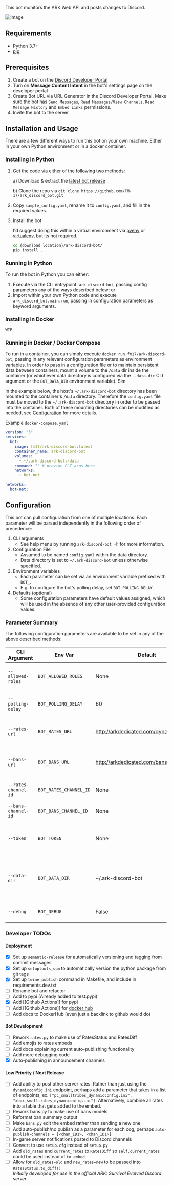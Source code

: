 This bot monitors the ARK Web API and posts changes to Discord.

![image](https://user-images.githubusercontent.com/82160306/143663008-ae44ae7a-4499-4abe-9568-89109f390128.png)

## Requirements
- Python 3.7+
- [pip](https://pip.pypa.io/en/latest/installation/)

## Prerequisites
1. Create a bot on the [Discord Developer Portal](https://discordapp.com/developers/)
2. Turn on **Message Content Intent** in the bot's settings page on the developer portal
3. Create Bot URL via URL Generator in the Discord Developer Portal. Make sure the bot has `Send Messages`, `Read Messages/View Channels`, `Read Message History` and `Embed Links` permissions.
4. Invite the bot to the server

## Installation and Usage
There are a few different ways to run this bot on your own machine. Either in your own Python environment or in a docker container.

### Installing in Python
1. Get the code via either of the following two methods:

    a) Download & extract the [latest bot release](https://github.com/FM-17/ark_discord_bot/releases/latest)

    b) Clone the repo via `git clone https://github.com/FM-17/ark_discord_bot.git` 

2. Copy `sample_config.yaml`, rename it to `config.yaml`, and fill in the required values.
3. Install the bot
    
    I'd suggest doing this within a virtual environment via [pyenv](https://github.com/pyenv/pyenv) or [virtualenv](https://pypi.org/project/virtualenv/), but its not required.
    ```bash
    cd {download location}/ark-discord-bot/
    pip install .
    ```

### Running in Python
To run the bot in Python you can either:
1. Execute via the CLI entrypoint: `ark-discord-bot`, passing config parameters any of the ways described below; or
2. Import within your own Python code and execute `ark_discord_bot.main.run`, passing in configuration parameters as keyword arguments.

### Installing in Docker
`WIP`
  
### Running in Docker / Docker Compose
To run in a container, you can simply execute `docker run fm17/ark-discord-bot`, passing in any relevant configuration parameters as environment variables. In order to pass in a configuration file or to maintain persistent data between containers, mount a volume to the `/data` dir inside the container (or whichever data directory is configured via the `--data-dir` CLI argument or the `BOT_DATA_DIR` environment variable). Sim

In the example below, the host's `~/.ark-discord-bot` directory has been mounted to the container's `/data` directory. Therefore the `config.yaml` file must be moved to the `~/.ark-discord-bot` directory in order to be passed into the container. Both of these mounting directories can be modified as needed, see [Configuration](#configuration) for more details.

Example `docker-compose.yaml`
```yaml
version: "3"
services:
  bot:
    image: fm17/ark-discord-bot:latest
    container_name: ark-discord-bot
    volumes:
      - ~/.ark-discord-bot:/data
    command: "" # provide CLI args here
    networks:
      - bot-net

networks:
  bot-net:
```

## Configuration
This bot can pull configuration from one of multiple locations. Each parameter will be parsed independently in the following order of precedence:
1. CLI arguments
    - See help menu by running `ark-discord-bot -h` for more information.
2. Configuration File
    - Assumed to be named `config.yaml` within the data directory.
    - Data directory is set to `~/.ark-discord-bot` unless otherwise specified.
3. Environment variables
    - Each parameter can be set via an environment variable prefixed with `BOT_`.
    - E.g. to configure the bot's polling delay, set `BOT_POLLING_DELAY`.
4. Defaults (optional)
    - Some configuration parameters have default values assigned, which will be used
    in the absence of any other user-provided configuration values. 


### Parameter Summary
The following configuration parameters are available to be set in any of the above described methods:

| CLI Argument           | Env Var                  | Default                                   | Required | Description     |
| ---------------------- | ------------------------ | ----------------------------------------- | -------- | --------------- |
| `--allowed-roles`      | `BOT_ALLOWED_ROLES`      | None                                      | No       | Roles permitted to use bot commands |
| `--polling-delay`      | `BOT_POLLING_DELAY`      | 60                                        | No       | Delay between each API check |
| ``--rates-url``        | ``BOT_RATES_URL``        | http://arkdedicated.com/dynamicconfig.ini | No       | API endpoint to check for server rates |
| ``--bans-url``         | ``BOT_BANS_URL``         | http://arkdedicated.com/bansummary.txt    | No       | API endpoint to check for a ban summary |
| ``--rates-channel-id`` | ``BOT_RATES_CHANNEL_ID`` | None                                      | Yes      | Channel ID to post rates in |
| ``--bans-channel-id``  | ``BOT_BANS_CHANNEL_ID``  | None                                      | Yes      | Channel ID to post ban summary in |
| ``--token ``           | ``BOT_TOKEN``            | None                                      | Yes      | Bot token (from Discord Developer Portal) |
| ``--data-dir``         | ``BOT_DATA_DIR``         | ~/.ark-discord-bot                        | No       | Directory that will contain bot data, such as the `config.yaml` file |
| ``--debug``            | ``BOT_DEBUG``            | False                                     | No       | Enables debug logging |

### Developer TODOs
#### Deployment
- [x] Set up `semantic-release` for automatically versioning and tagging from commit messages
- [x] Set up `setuptools_scm` to automatically version the python package from git tags
- [x] Set up `twine publish` command in Makefile, and include in requirements.dev.txt 
- [ ] Rename bot and refactor
- [ ] Add to pypi (Already added to test.pypi)
- [x] Add [[Github Actions]] for pypi
- [ ] Add [[Github Actions]] for [docker hub](https://medium.com/rockedscience/docker-ci-cd-pipeline-with-github-actions-6d4cd1731030)
- [ ] Add docs to DockerHub (even just a backlink to github would do)

#### Bot Development
- [ ] Rework `rates.py` to make use of RatesStatus and RatesDiff
- [ ] Add emojis to rates embeds
- [ ] Add docs explaining current auto-publishing functionality
- [ ] Add more debugging code
- [x] Auto-publishing in announcement channels

#### Low Priority / Next Release
- [ ] Add ability to post other server rates. Rather than just using the `dynamicconfig.ini` endpoint, perhaps add a parameter that takes in a list of endpoints, ex. `["pc_smalltribes_dynamicconfig.ini", "xbox_smalltribes_dynamiconfig.ini"]`. Alternatively, combine all rates into a table that gets added to the embed.
- [ ] Rework bans.py to make use of bans models
- [ ] Reformat ban summary output
- [ ] Make `bans.py` edit the embed rather than sending a new one
- [ ] Add auto-publish/no publish as a parameter for each cog, perhaps `auto-publish-channels = [<chan_ID1>, <chan_ID1>]`
- [ ] In-game server notifications posted to Discord channels
- [ ] Convert to use `setup.cfg` instead of `setup.py`
- [ ] Add `old_rates` and `current_rates` to `RatesDiff` so `self.current_rates` could be used instead of `to_embed` 
- [ ] Allow for `old_rates=old` and `new_rates=new` to be passed into `RatesStatus.to_diff()`  
 *Initially developed for use in the official ARK: Survival Evolved Discord server*
